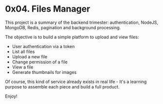 # 0x04. Files Manager

This project is a summary of the backend trimester: authentication, NodeJS, MongoDB, Redis, pagination and background processing.

The objective is to build a simple platform to upload and view files:
- User authentication via a token
- List all files
- Upload a new file
- Change permission of a file
- View a file
- Generate thumbnails for images

Of course, this kind of service already exists in real life - It's a learning purpose to assemble each piece and build a full product.

Enjoy!
